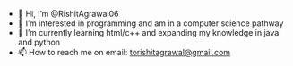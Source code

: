 - 👋 Hi, I’m @RishitAgrawal06
- 👀 I’m interested in programming and am in a computer science pathway
- 🌱 I’m currently learning html/c++ and expanding my knowledge in java and python
- 📫 How to reach me on email: torishitagrawal@gmail.com

<!---
RishitAgrawal06/RishitAgrawal06 is a ✨ special ✨ repository because its `README.md` (this file) appears on your GitHub profile.
You can click the Preview link to take a look at your changes.
--->
